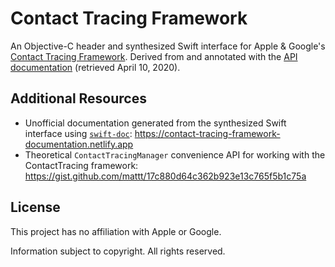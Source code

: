 # Contact Tracing Framework

An Objective-C header and synthesized Swift interface for Apple & Google's
[Contact Tracing Framework][privacy-preserving contact tracing].
Derived from and annotated with the
[API documentation][contact tracing framework documentation]
(retrieved April 10, 2020).

## Additional Resources

- Unofficial documentation generated from
  the synthesized Swift interface using [`swift-doc`][swift-doc]:
  https://contact-tracing-framework-documentation.netlify.app
- Theoretical `ContactTracingManager` convenience API
  for working with the ContactTracing framework:
  https://gist.github.com/mattt/17c880d64c362b923e13c765f5b1c75a

## License

This project has no affiliation with Apple or Google.

Information subject to copyright.
All rights reserved.

[privacy-preserving contact tracing]: https://www.apple.com/covid19/contacttracing
[contact tracing framework documentation]: https://covid19-static.cdn-apple.com/applications/covid19/current/static/contact-tracing/pdf/ContactTracing-FrameworkDocumentation.pdf
[swift-doc]: https://github.com/SwiftDocOrg/swift-doc
